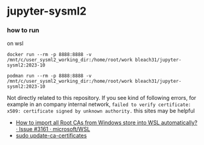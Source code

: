# jupyter-sysml2


### how to run 

on wsl

```
docker run --rm -p 8888:8888 -v /mnt/c/user_sysml2_working_dir:/home/root/work bleach31/jupyter-sysml2:2023-10
```
```
podman run --rm -p 8888:8888 -v /mnt/c/user_sysml2_working_dir:/home/root/work bleach31/jupyter-sysml2:2023-10
```

Not directly related to this repository.
If you see kind of following errors, for example in an company internal network,
`failed to verify certificate: x509: certificate signed by unknown authority.`
this sites may be helpful

* [How to import all Root CAs from Windows store into WSL automatically? · Issue \#3161 · microsoft/WSL](https://github.com/microsoft/WSL/issues/3161)
* [sudo update\-ca\-certificates
](https://stackoverflow.com/questions/72167566/wsl-docker-curl-60-ssl-certificate-problem-unable-to-get-local-issuer-certi)
